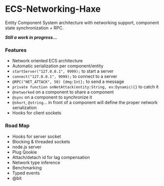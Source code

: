 ECS-Networking-Haxe
===================

Entity Component System architecture with networking support, component state synchronization + RPC.

***Still a work in progress...***

### Features
* Network oriented ECS architecture
* Automatic serialization per component/entity
* `startServer("127.0.0.1", 9999);` to start a server
* `connect("127.0.0.1", 9999);` to connect to a server
* `@RPC("NET_ATTACK", 50) {dmg:Int};` to send a message
* `private function onNetAttack(entity:String, ev:Dynamic){}` to catch it
* `@networked` on a component to share a component
* `@sync` on a component to synchronize it
* `@short`, `@string`... in front of a component will define the proper network serialization
* Hooks for client sockets


### Road Map
* Hooks for server socket
* Blocking & threaded sockets
* node.js server
* Plug Qookie
* Attach/detach id for lag compensation
* Network type inference
* Benchmarking
* Typed events
* @bit
